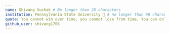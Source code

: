 ```yaml
---
name: Shivang Suchak # No longer than 28 characters
institution: Pennsylvania State University 🚩 # no longer than 58 characters
quote: You cannot win over time, you cannot lose from time, You can only learn from time. # no longer than 100 characters, avoid using quotes(") to guarantee the format remains the same.
github_user: shivang1706
---
```

